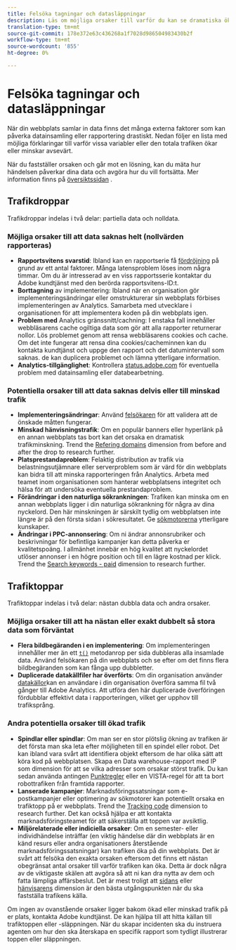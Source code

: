```yaml
---
title: Felsöka tagningar och datasläppningar
description: Läs om möjliga orsaker till varför du kan se dramatiska ökningar eller minskningar i trendrapporter.
translation-type: tm+mt
source-git-commit: 178e372e63c436268a1f7028d986504983430b2f
workflow-type: tm+mt
source-wordcount: '855'
ht-degree: 0%

---
```



# Felsöka tagningar och datasläppningar

När din webbplats samlar in data finns det många externa faktorer som kan påverka datainsamling eller rapportering drastiskt. Nedan följer en lista med möjliga förklaringar till varför vissa variabler eller den totala trafiken ökar eller minskar avsevärt.

När du fastställer orsaken och går mot en lösning, kan du mäta hur händelsen påverkar dina data och avgöra hur du vill fortsätta. Mer information finns på [översiktssidan](overview.md) .

## Trafikdroppar

Trafikdroppar indelas i två delar: partiella data och nolldata.

### Möjliga orsaker till att data saknas helt (nollvärden rapporteras)

* **Rapportsvitens svarstid**: Ibland kan en rapportserie få [fördröjning](../latency.md) på grund av ett antal faktorer. Många latensproblem löses inom några timmar. Om du är intresserad av en viss rapportsserie kontaktar du Adobe kundtjänst med den berörda rapportsvitens-ID:t.
* **Borttagning** av implementering: Ibland när en organisation gör implementeringsändringar eller omstrukturerar sin webbplats förbises implementeringen av Analytics. Samarbeta med utvecklare i organisationen för att implementera koden på din webbplats igen.
* **Problem med** Analytics gränssnitt/cachning: I enstaka fall innehåller webbläsarens cache ogiltiga data som gör att alla rapporter returnerar nollor. Lös problemet genom att rensa webbläsarens cookies och cache. Om det inte fungerar att rensa dina cookies/cacheminnen kan du kontakta kundtjänst och uppge den rapport och det datumintervall som saknas. de kan duplicera problemet och lämna ytterligare information.
* **Analytics-tillgänglighet**: Kontrollera [status.adobe.com](https://status.adobe.com/products/1173/) för eventuella problem med datainsamling eller databearbetning.

### Potentiella orsaker till att data saknas delvis eller till minskad trafik

* **Implementeringsändringar**: Använd [felsökaren](/help/implement/validate/debugger.md) för att validera att de önskade måtten fungerar.
* **Minskad hänvisningstrafik**: Om en populär banners eller hyperlänk på en annan webbplats tas bort kan det orsaka en dramatisk trafikminskning. Trend the [Refering domains](/help/components/dimensions/referring-domain.md) dimension from before and after the drop to research further.
* **Platsprestandaproblem**: Felaktig distribution av trafik via belastningsutjämnare eller serverproblem som är värd för din webbplats kan bidra till att minska rapporteringen från Analytics. Arbeta med teamet inom organisationen som hanterar webbplatsens integritet och hälsa för att undersöka eventuella prestandaproblem.
* **Förändringar i den naturliga sökrankningen**: Trafiken kan minska om en annan webbplats ligger i din naturliga sökrankning för några av dina nyckelord. Den här minskningen är särskilt tydlig om webbplatsen inte längre är på den första sidan i sökresultatet. Ge [sökmotorerna](/help/components/dimensions/search-engine.md) ytterligare kunskaper.
* **Ändringar i PPC-annonsering**: Om ni ändrar annonsrubriker och beskrivningar för befintliga kampanjer kan detta påverka er kvalitetspoäng. I allmänhet innebär en hög kvalitet att nyckelordet utlöser annonser i en högre position och till en lägre kostnad per klick. Trend the [Search keywords - paid](/help/components/dimensions/search-keyword.md) dimension to research further.

## Trafiktoppar

Trafiktoppar indelas i två delar: nästan dubbla data och andra orsaker.

### Möjliga orsaker till att ha nästan eller exakt dubbelt så stora data som förväntat

* **Flera bildbegäranden i en implementering**: Om implementeringen innehåller mer än ett [`t()`](/help/implement/vars/functions/t-method.md) metodanrop per sida dubbleras alla insamlade data. Använd felsökaren på din webbplats och se efter om det finns flera bildbegäranden som kan fånga upp dubbletter.
* **Duplicerade datakällfiler har överförts**: Om din organisation använder [datakällor](/help/import/c-data-sources/datasrc-home.md)kan en användare i din organisation överföra samma fil två gånger till Adobe Analytics. Att utföra den här duplicerade överföringen fördubblar effektivt data i rapporteringen, vilket ger upphov till trafiksprång.

### Andra potentiella orsaker till ökad trafik

* **Spindlar eller spindlar**: Om man ser en stor plötslig ökning av trafiken är det första man ska leta efter möjligheten till en spindel eller robot. Det kan ibland vara svårt att identifiera objekt eftersom de har olika sätt att köra kod på webbplatsen. Skapa en Data warehouse-rapport med IP som dimension för att se vilka adresser som orsakar störst trafik. Du kan sedan använda antingen [Punktregler](/help/admin/admin/bot-removal/bot-rules.md) eller en VISTA-regel för att ta bort robottrafiken från framtida rapporter.
* **Lanserade kampanjer**: Marknadsföringssatsningar som e-postkampanjer eller optimering av sökmotorer kan potentiellt orsaka en trafiktopp på er webbplats. Trend the [Tracking code](/help/components/dimensions/tracking-code.md) dimension to research further. Det kan också hjälpa er att kontakta marknadsföringsteamet för att säkerställa att toppen var avsiktlig.
* **Miljörelaterade eller indiciella orsaker**: Om en semester- eller individhändelse inträffar (en viktig händelse där din webbplats är en känd resurs eller andra organisationers återstående marknadsföringssatsningar) kan trafiken öka på din webbplats. Det är svårt att felsöka den exakta orsaken eftersom det finns ett nästan obegränsat antal orsaker till varför trafiken kan öka. Detta är dock några av de viktigaste skälen att avgöra så att ni kan dra nytta av dem och fatta lämpliga affärsbeslut. Det är mest troligt att [sidans](/help/components/dimensions/page.md) eller [hänvisarens](/help/components/dimensions/referrer.md) dimension är den bästa utgångspunkten när du ska fastställa trafikens källa.

Om ingen av ovanstående orsaker ligger bakom ökad eller minskad trafik på er plats, kontakta Adobe kundtjänst. De kan hjälpa till att hitta källan till trafiktoppen eller -släppningen. När du skapar incidenten ska du instruera agenten om hur den ska återskapa en specifik rapport som tydligt illustrerar toppen eller släppningen.
